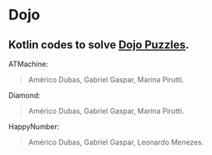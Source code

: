 # Dojo

## Kotlin codes to solve [Dojo Puzzles](http://dojopuzzles.com/).

ATMachine:
> Américo Dubas, Gabriel Gaspar, Marina Pirutti.

Diamond:
> Américo Dubas, Gabriel Gaspar, Marina Pirutti.

HappyNumber:
> Américo Dubas, Gabriel Gaspar, Leonardo Menezes.
